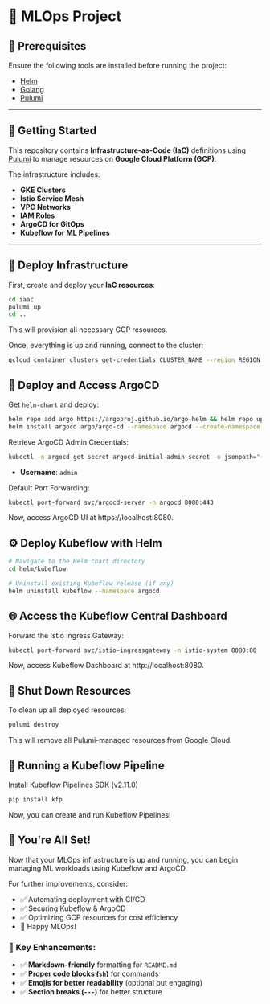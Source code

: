 # 🚀 MLOps Project

## 🔹 Prerequisites

Ensure the following tools are installed before running the project:

- [Helm](https://helm.sh/)
- [Golang](https://go.dev/)
- [Pulumi](https://www.pulumi.com/)

---

## 📌 Getting Started

This repository contains **Infrastructure-as-Code (IaC)** definitions using [Pulumi](https://www.pulumi.com/) to manage resources on **Google Cloud Platform (GCP)**.

The infrastructure includes:
- **GKE Clusters**
- **Istio Service Mesh**
- **VPC Networks**
- **IAM Roles**
- **ArgoCD for GitOps**
- **Kubeflow for ML Pipelines**

---

## 🚀 Deploy Infrastructure

First, create and deploy your **IaC resources**:

```sh
cd iaac
pulumi up
cd ..
```
This will provision all necessary GCP resources.

Once, everything is up and running, connect to the cluster:
```sh
gcloud container clusters get-credentials CLUSTER_NAME --region REGION --project PROJECT_ID
```

## 🎯 Deploy and Access ArgoCD

Get `helm-chart` and deploy:
```sh
helm repo add argo https://argoproj.github.io/argo-helm && helm repo update
helm install argocd argo/argo-cd --namespace argocd --create-namespace --values helm/argocd/values.yaml 
```

Retrieve ArgoCD Admin Credentials:

```sh
kubectl -n argocd get secret argocd-initial-admin-secret -o jsonpath="{.data.password}" | base64 -d
```
* **Username**: `admin`

Default Port Forwarding:
```sh
kubectl port-forward svc/argocd-server -n argocd 8080:443
```
Now, access ArgoCD UI at https://localhost:8080.

## ⚙️ Deploy Kubeflow with Helm

```sh
# Navigate to the Helm chart directory
cd helm/kubeflow

# Uninstall existing Kubeflow release (if any)
helm uninstall kubeflow --namespace argocd
```

## 🌐 Access the Kubeflow Central Dashboard

Forward the Istio Ingress Gateway:

```sh
kubectl port-forward svc/istio-ingressgateway -n istio-system 8080:80
```
Now, access Kubeflow Dashboard at http://localhost:8080.

## 🛑 Shut Down Resources

To clean up all deployed resources:

```sh
pulumi destroy
```
This will remove all Pulumi-managed resources from Google Cloud.

## 📌 Running a Kubeflow Pipeline

Install Kubeflow Pipelines SDK (v2.11.0)
```sh
pip install kfp
```
Now, you can create and run Kubeflow Pipelines!

## 🎉 You're All Set!

Now that your MLOps infrastructure is up and running, you can begin managing ML workloads using Kubeflow and ArgoCD.

For further improvements, consider:

* ✅ Automating deployment with CI/CD
* ✅ Securing Kubeflow & ArgoCD
* ✅ Optimizing GCP resources for cost efficiency
* 🚀 Happy MLOps!

### **📌 Key Enhancements:**

* ✅ **Markdown-friendly** formatting for `README.md`  
* ✅ **Proper code blocks (`sh`)** for commands  
* ✅ **Emojis for better readability** (optional but engaging)  
* ✅ **Section breaks (`---`)** for better structure  

